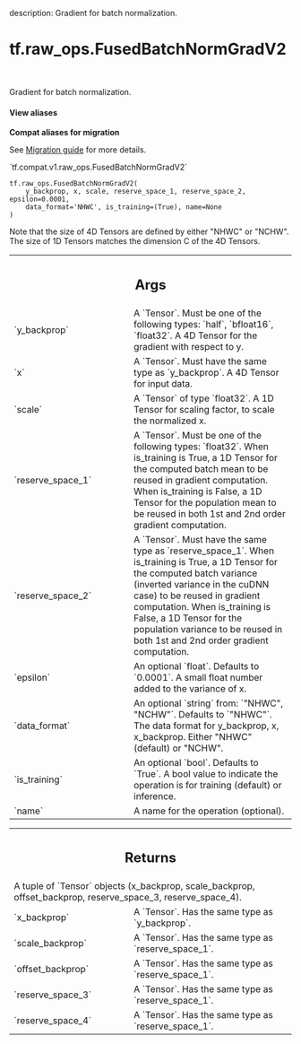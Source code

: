 description: Gradient for batch normalization.

<div itemscope itemtype="http://developers.google.com/ReferenceObject">
<meta itemprop="name" content="tf.raw_ops.FusedBatchNormGradV2" />
<meta itemprop="path" content="Stable" />
</div>

# tf.raw_ops.FusedBatchNormGradV2

<!-- Insert buttons and diff -->

<table class="tfo-notebook-buttons tfo-api nocontent" align="left">

</table>



Gradient for batch normalization.

<section class="expandable">
  <h4 class="showalways">View aliases</h4>
  <p>
<b>Compat aliases for migration</b>
<p>See
<a href="https://www.tensorflow.org/guide/migrate">Migration guide</a> for
more details.</p>
<p>`tf.compat.v1.raw_ops.FusedBatchNormGradV2`</p>
</p>
</section>

<pre class="devsite-click-to-copy prettyprint lang-py tfo-signature-link">
<code>tf.raw_ops.FusedBatchNormGradV2(
    y_backprop, x, scale, reserve_space_1, reserve_space_2, epsilon=0.0001,
    data_format='NHWC', is_training=(True), name=None
)
</code></pre>



<!-- Placeholder for "Used in" -->

Note that the size of 4D Tensors are defined by either "NHWC" or "NCHW".
The size of 1D Tensors matches the dimension C of the 4D Tensors.

<!-- Tabular view -->
 <table class="responsive fixed orange">
<colgroup><col width="214px"><col></colgroup>
<tr><th colspan="2"><h2 class="add-link">Args</h2></th></tr>

<tr>
<td>
`y_backprop`
</td>
<td>
A `Tensor`. Must be one of the following types: `half`, `bfloat16`, `float32`.
A 4D Tensor for the gradient with respect to y.
</td>
</tr><tr>
<td>
`x`
</td>
<td>
A `Tensor`. Must have the same type as `y_backprop`.
A 4D Tensor for input data.
</td>
</tr><tr>
<td>
`scale`
</td>
<td>
A `Tensor` of type `float32`.
A 1D Tensor for scaling factor, to scale the normalized x.
</td>
</tr><tr>
<td>
`reserve_space_1`
</td>
<td>
A `Tensor`. Must be one of the following types: `float32`.
When is_training is True, a 1D Tensor for the computed batch
mean to be reused in gradient computation. When is_training is
False, a 1D Tensor for the population mean to be reused in both
1st and 2nd order gradient computation.
</td>
</tr><tr>
<td>
`reserve_space_2`
</td>
<td>
A `Tensor`. Must have the same type as `reserve_space_1`.
When is_training is True, a 1D Tensor for the computed batch
variance (inverted variance in the cuDNN case) to be reused in
gradient computation. When is_training is False, a 1D Tensor
for the population variance to be reused in both 1st and 2nd
order gradient computation.
</td>
</tr><tr>
<td>
`epsilon`
</td>
<td>
An optional `float`. Defaults to `0.0001`.
A small float number added to the variance of x.
</td>
</tr><tr>
<td>
`data_format`
</td>
<td>
An optional `string` from: `"NHWC", "NCHW"`. Defaults to `"NHWC"`.
The data format for y_backprop, x, x_backprop.
Either "NHWC" (default) or "NCHW".
</td>
</tr><tr>
<td>
`is_training`
</td>
<td>
An optional `bool`. Defaults to `True`.
A bool value to indicate the operation is for training (default)
or inference.
</td>
</tr><tr>
<td>
`name`
</td>
<td>
A name for the operation (optional).
</td>
</tr>
</table>



<!-- Tabular view -->
 <table class="responsive fixed orange">
<colgroup><col width="214px"><col></colgroup>
<tr><th colspan="2"><h2 class="add-link">Returns</h2></th></tr>
<tr class="alt">
<td colspan="2">
A tuple of `Tensor` objects (x_backprop, scale_backprop, offset_backprop, reserve_space_3, reserve_space_4).
</td>
</tr>
<tr>
<td>
`x_backprop`
</td>
<td>
A `Tensor`. Has the same type as `y_backprop`.
</td>
</tr><tr>
<td>
`scale_backprop`
</td>
<td>
A `Tensor`. Has the same type as `reserve_space_1`.
</td>
</tr><tr>
<td>
`offset_backprop`
</td>
<td>
A `Tensor`. Has the same type as `reserve_space_1`.
</td>
</tr><tr>
<td>
`reserve_space_3`
</td>
<td>
A `Tensor`. Has the same type as `reserve_space_1`.
</td>
</tr><tr>
<td>
`reserve_space_4`
</td>
<td>
A `Tensor`. Has the same type as `reserve_space_1`.
</td>
</tr>
</table>


